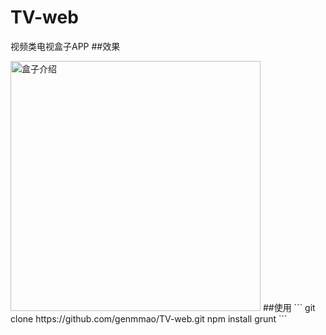 # TV-web
视频类电视盒子APP 
##效果

<img src="https://github.com/genmmao/MarkdownPhotos/blob/master/tv-web/20160929_000704.gif" width="400" height="400" alt="盒子介绍"/>
##使用
```
git clone https://github.com/genmmao/TV-web.git
npm install
grunt
```